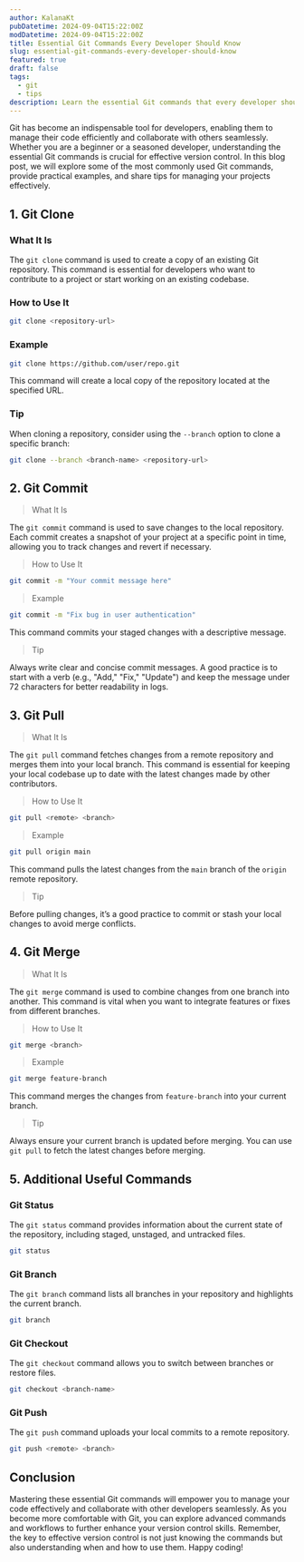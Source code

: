 ```yaml
---
author: KalanaKt
pubDatetime: 2024-09-04T15:22:00Z
modDatetime: 2024-09-04T15:22:00Z
title: Essential Git Commands Every Developer Should Know
slug: essential-git-commands-every-developer-should-know
featured: true
draft: false
tags:
  - git
  - tips
description: Learn the essential Git commands that every developer should know for effective version control.
---
```


Git has become an indispensable tool for developers, enabling them to manage their code efficiently and collaborate with others seamlessly. Whether you are a beginner or a seasoned developer, understanding the essential Git commands is crucial for effective version control. In this blog post, we will explore some of the most commonly used Git commands, provide practical examples, and share tips for managing your projects effectively.

## 1. Git Clone

### What It Is

The `git clone` command is used to create a copy of an existing Git repository. This command is essential for developers who want to contribute to a project or start working on an existing codebase.

### How to Use It

```bash
git clone <repository-url>
```

### Example

```bash
git clone https://github.com/user/repo.git
```

This command will create a local copy of the repository located at the specified URL.

### Tip

When cloning a repository, consider using the `--branch` option to clone a specific branch:

```bash
git clone --branch <branch-name> <repository-url>
```

## 2. Git Commit

> What It Is

The `git commit` command is used to save changes to the local repository. Each commit creates a snapshot of your project at a specific point in time, allowing you to track changes and revert if necessary.

> How to Use It

```bash
git commit -m "Your commit message here"
```

> Example

```bash
git commit -m "Fix bug in user authentication"
```

This command commits your staged changes with a descriptive message.

> Tip

Always write clear and concise commit messages. A good practice is to start with a verb (e.g., "Add," "Fix," "Update") and keep the message under 72 characters for better readability in logs.

## 3. Git Pull

> What It Is

The `git pull` command fetches changes from a remote repository and merges them into your local branch. This command is essential for keeping your local codebase up to date with the latest changes made by other contributors.

> How to Use It

```bash
git pull <remote> <branch>
```

> Example

```bash
git pull origin main
```

This command pulls the latest changes from the `main` branch of the `origin` remote repository.

> Tip

Before pulling changes, it’s a good practice to commit or stash your local changes to avoid merge conflicts.

## 4. Git Merge

> What It Is

The `git merge` command is used to combine changes from one branch into another. This command is vital when you want to integrate features or fixes from different branches.

> How to Use It

```bash
git merge <branch>
```

> Example

```bash
git merge feature-branch
```

This command merges the changes from `feature-branch` into your current branch.

> Tip

Always ensure your current branch is updated before merging. You can use `git pull` to fetch the latest changes before merging.

## 5. Additional Useful Commands

### Git Status

The `git status` command provides information about the current state of the repository, including staged, unstaged, and untracked files.

```bash
git status
```

### Git Branch

The `git branch` command lists all branches in your repository and highlights the current branch.

```bash
git branch
```

### Git Checkout

The `git checkout` command allows you to switch between branches or restore files.

```bash
git checkout <branch-name>
```

### Git Push

The `git push` command uploads your local commits to a remote repository.

```bash
git push <remote> <branch>
```

## Conclusion

Mastering these essential Git commands will empower you to manage your code effectively and collaborate with other developers seamlessly. As you become more comfortable with Git, you can explore advanced commands and workflows to further enhance your version control skills. Remember, the key to effective version control is not just knowing the commands but also understanding when and how to use them. Happy coding!
